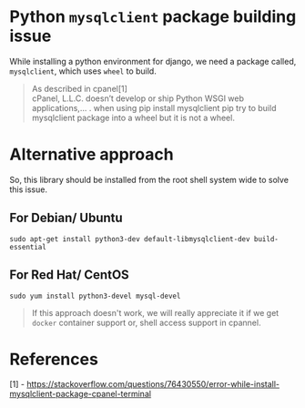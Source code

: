 # Python `mysqlclient` package building issue

While installing a python environment for django, we need a package called, `mysqlclient`, which uses `wheel` to build.

> As described in cpanel[1]  
> cPanel, L.L.C. doesn’t develop or ship Python WSGI web applications,... . when using pip install mysqlclient pip try to build mysqlclient package into a wheel but it is not a wheel.

# Alternative approach

So, this library should be installed from the root shell system wide to solve this issue. 

## For Debian/ Ubuntu

```shell
sudo apt-get install python3-dev default-libmysqlclient-dev build-essential
```

## For Red Hat/ CentOS

```shell
sudo yum install python3-devel mysql-devel
```

> If this approach doesn't work, we will really appreciate it if we get `docker` container support or, shell access support in cpannel. 

# References

[1] - https://stackoverflow.com/questions/76430550/error-while-install-mysqlclient-package-cpanel-terminal 
